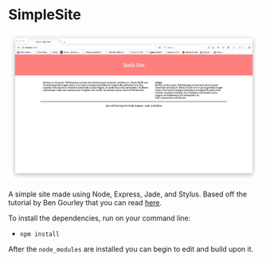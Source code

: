 # SimpleSite

![Simple Site](/img/simple-static-site.png)

  A simple site made using Node, Express, Jade, and Stylus. Based off the tutorial by Ben Gourley that you can read [here](http://www.clock.co.uk/blog/a-simple-website-in-nodejs-with-express-jade-and-stylus).

  To install the dependencies, run on your command line:
  * `npm install`

After the `node_modules` are installed you can begin to edit and build upon it.
